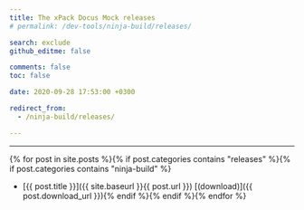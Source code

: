 ```yaml
---
title: The xPack Docus Mock releases
# permalink: /dev-tools/ninja-build/releases/

search: exclude
github_editme: false

comments: false
toc: false

date: 2020-09-28 17:53:00 +0300

redirect_from:
  - /ninja-build/releases/

---
```


___
{% for post in site.posts %}{% if post.categories contains "releases" %}{% if post.categories contains "ninja-build" %}
* [{{ post.title }}]({{ site.baseurl }}{{ post.url }}) [(download)]({{ post.download_url }}){% endif %}{% endif %}{% endfor %}
